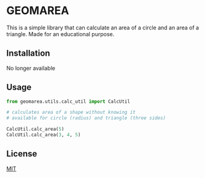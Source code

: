 # GEOMAREA

This is a simple library that can calculate an area of a circle and an area of a triangle.
Made for an educational purpose.

## Installation

No longer available

## Usage

```python
from geomarea.utils.calc_util import CalcUtil

# calculates area of a shape without knowing it
# available for circle (radius) and triangle (three sides)

CalcUtil.calc_area(5)
CalcUtil.calc_area(3, 4, 5)
```

## License
[MIT](https://choosealicense.com/licenses/mit/)